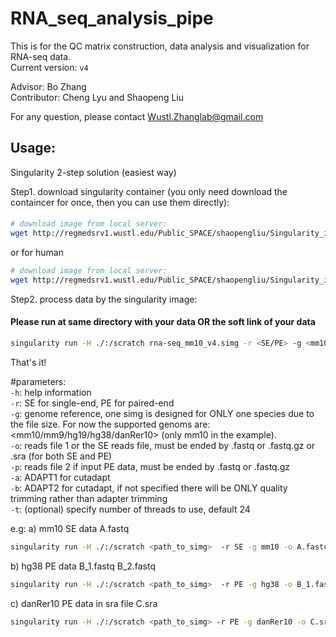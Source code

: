 # RNA_seq_analysis_pipe  
This is for the QC matrix construction, data analysis and visualization for RNA-seq data.  
Current version: `v4`   

Advisor: Bo Zhang  
Contributor: Cheng Lyu and Shaopeng Liu  

For any question, please contact Wustl.Zhanglab@gmail.com  


## Usage: 
Singularity 2-step solution (easiest way)  

Step1. download singularity container (you only need download the containcer for once, then you can use them directly):  
####  
```bash
# download image from local server:  
wget http://regmedsrv1.wustl.edu/Public_SPACE/shaopengliu/Singularity_image/rna-seq/rna-seq_mm10_v4.simg  
```

or for human

```bash
# download image from local server:
wget http://regmedsrv1.wustl.edu/Public_SPACE/shaopengliu/Singularity_image/rna-seq/hg38_rna-seq.simg
```

Step2. process data by the singularity image: 
#### Please run at same directory with your data OR the soft link of your data    
```bash
singularity run -H ./:/scratch rna-seq_mm10_v4.simg -r <SE/PE> -g <mm10>  -o <read_file1>  -p <read_file2>    
```

That's it!

#parameters:  
`-h`: help information  
`-r`: SE for single-end, PE for paired-end  
`-g`: genome reference, one simg is designed for ONLY one species due to the file size. For now the supported genoms are: <mm10/mm9/hg19/hg38/danRer10> (only mm10 in the example).  
`-o`: reads file 1 or the SE reads file, must be ended by .fastq or .fastq.gz or .sra (for both SE and PE)  
`-p`: reads file 2 if input PE data, must be ended by .fastq or .fastq.gz  
`-a`: ADAPT1 for cutadapt  
`-b`: ADAPT2 for cutadapt, if not specified there will be ONLY quality trimming rather than adapter trimming    
`-t`: (optional) specify number of threads to use, default 24  

e.g:
a) mm10 SE data A.fastq  
```bash
singularity run -H ./:/scratch <path_to_simg>  -r SE -g mm10 -o A.fastq  
```
b) hg38 PE data B_1.fastq B_2.fastq  
```bash
singularity run -H ./:/scratch <path_to_simg>  -r PE -g hg38 -o B_1.fastq  -p B_2.fastq  
```
c) danRer10 PE data in sra file C.sra  
```bash
singularity run -H ./:/scratch <path_to_simg> -r PE -g danRer10 -o C.sra  
```


